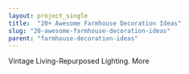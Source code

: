 ```yaml
---
layout: project_single
title:  "20+ Awesome Farmhouse Decoration Ideas"
slug: "20-awesome-farmhouse-decoration-ideas"
parent: "farmhouse-decoration-ideas"
---
```

Vintage Living-Repurposed Lighting.                                                                                                                                                                                 More